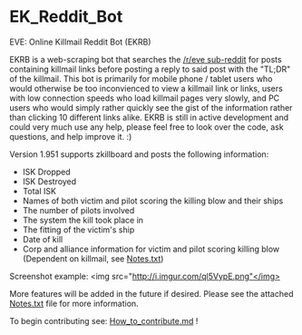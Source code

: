 EK_Reddit_Bot
=============

EVE: Online Killmail Reddit Bot (EKRB)

EKRB is a web-scraping bot that searches the <a href="http://www.reddit.com/r/eve">/r/eve sub-reddit</a> for posts containing killmail links before posting a reply to said post with the "TL;DR" of the killmail. This bot is primarily for mobile phone / tablet users who would otherwise be too inconvienced to view a killmail link or links, users with low connection speeds who load killmail pages very slowly, and PC users who would simply rather quickly see the gist of the information rather than clicking 10 different links alike. EKRB is still in active development and could very much use any help, please feel free to look over the code, ask questions, and help improve it. :)

Version 1.951 supports zkillboard and posts the following information:
- ISK Dropped
- ISK Destroyed
- Total ISK
- Names of both victim and pilot scoring the killing blow and their ships
- The number of pilots involved
- The system the kill took place in
- The fitting of the victim's ship
- Date of kill
- Corp and alliance information for victim and pilot scoring killing blow (Dependent on killmail, see <a href="https://github.com/ArnoldM904/EK_Reddit_Bot/blob/master/Notes.txt">Notes.txt</a>)

Screenshot example:
<img src="http://i.imgur.com/ql5VypE.png"</img>

More features will be added in the future if desired.
Please see the attached <a href="https://github.com/ArnoldM904/EK_Reddit_Bot/blob/master/Notes.txt">Notes.txt</a> file for more information.

To begin contributing see: <a href="https://github.com/ArnoldM904/EK_Reddit_Bot/blob/master/How_to_contribute.md">How_to_contribute.md</a> !
